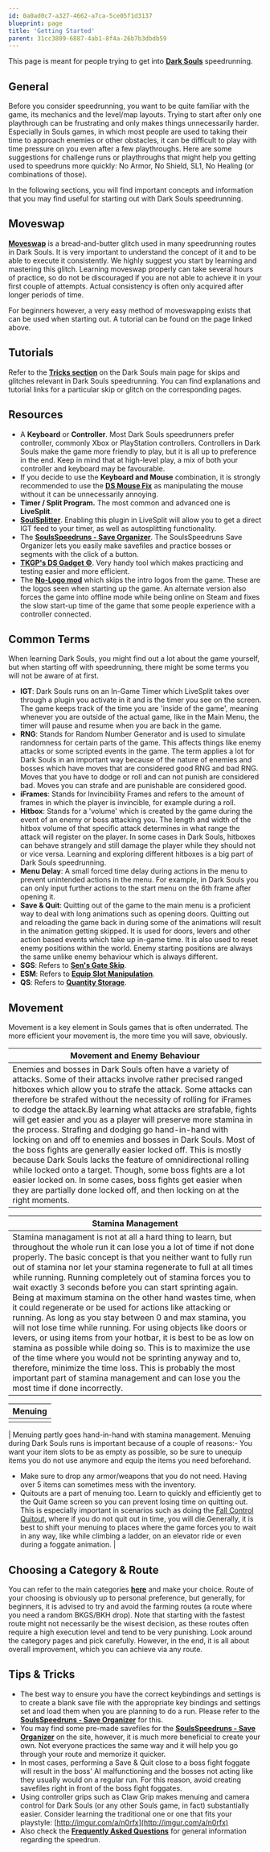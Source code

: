 ```yaml
---
id: 0a0ad0c7-a327-4662-a7ca-5ce05f1d3137
blueprint: page
title: 'Getting Started'
parent: 31cc3809-6887-4ab1-8f4a-26b7b3dbdb59
---
```

This page is meant for people trying to get into [**Dark Souls**](/darksouls) speedrunning.

## General

Before you consider speedrunning, you want to be quite familiar with the game, its mechanics and the level/map layouts. Trying to start after only one playthrough can be frustrating and only makes things unnecessarily harder. Especially in Souls games, in which most people are used to taking their time to approach enemies or other obstacles, it can be difficult to play with time pressure on you even after a few playthroughs. Here are some suggestions for challenge runs or playthroughs that might help you getting used to speedruns more quickly: No Armor, No Shield, SL1, No Healing (or combinations of those).

In the following sections, you will find important concepts and information that you may find useful for starting out with Dark Souls speedrunning.

## Moveswap

[**Moveswap**](/darksouls/moveswap) is a bread-and-butter glitch used in many speedrunning routes in Dark Souls. It is very important to understand the concept of it and to be able to execute it consistently. We highly suggest you start by learning and mastering this glitch. Learning moveswap properly can take several hours of practice, so do not be discouraged if you are not able to achieve it in your first couple of attempts. Actual consistency is often only acquired after longer periods of time.

For beginners however, a very easy method of moveswapping exists that can be used when starting out. A tutorial can be found on the page linked above.

## Tutorials

Refer to the [**Tricks section**](/darksouls#tricks) on the Dark Souls main page for skips and glitches relevant in Dark Souls speedrunning. You can find explanations and tutorial links for a particular skip or glitch on the corresponding pages.

## Resources

- A **Keyboard** or **Controller**. Most Dark Souls speedrunners prefer controller, commonly Xbox or PlayStation controllers. Controllers in Dark Souls make the game more friendly to play, but it is all up to preference in the end. Keep in mind that at high-level play, a mix of both your controller and keyboard may be favourable.
- If you decide to use the **Keyboard and Mouse** combination, it is strongly recommended to use the [**DS Mouse Fix**](//nexusmods.com/darksouls/mods/28) as manipulating the mouse without it can be unnecessarily annoying.
- **Timer / Split Program.** The most common and advanced one is **LiveSplit**.
- [**SoulSplitter**](https://github.com/FrankvdStam/SoulSplitter). Enabling this plugin in LiveSplit will allow you to get a direct IGT feed to your timer, as well as autosplitting functionality.
- The [**SoulsSpeedruns - Save Organizer**](https://github.com/Kahmul/SoulsSpeedruns-Save-Organizer). The SoulsSpeedruns Save Organizer lets you easily make savefiles and practice bosses or segments with the click of a button.
- [**TKGP's DS Gadget ©**](//github.com/JKAnderson/DS-Gadget/releases). Very handy tool which makes practicing and testing easier and more efficient.
- The [**No-Logo mod**](/darksouls/no-logo-mod) which skips the intro logos from the game. These are the logos seen when starting up the game. An alternate version also forces the game into offline mode while being online on Steam and fixes the slow start-up time of the game that some people experience with a controller connected.

## Common Terms

When learning Dark Souls, you might find out a lot about the game yourself, but when starting off with speedrunning, there might be some terms you will not be aware of at first.

- **IGT**: Dark Souls runs on an In-Game Timer which LiveSplit takes over through a plugin you activate in it and is the timer you see on the screen. The game keeps track of the time you are 'inside of the game', meaning whenever you are outside of the actual game, like in the Main Menu, the timer will pause and resume when you are back in the game.
- **RNG**: Stands for Random Number Generator and is used to simulate randomness for certain parts of the game. This affects things like enemy attacks or some scripted events in the game. The term applies a lot for Dark Souls in an important way because of the nature of enemies and bosses which have moves that are considered good RNG and bad RNG. Moves that you have to dodge or roll and can not punish are considered bad. Moves you can strafe and are punishable are considered good.
- **iFrames**: Stands for Invincibility Frames and refers to the amount of frames in which the player is invincible, for example during a roll.
- **Hitbox**: Stands for a 'volume' which is created by the game during the event of an enemy or boss attacking you. The length and width of the hitbox volume of that specific attack determines in what range the attack will register on the player. In some cases in Dark Souls, hitboxes can behave strangely and still damage the player while they should not or vice versa. Learning and exploring different hitboxes is a big part of Dark Souls speedrunning.
- **Menu Delay**: A small forced time delay during actions in the menu to prevent unintended actions in the menu. For example, in Dark Souls you can only input further actions to the start menu on the 6th frame after opening it.
- **Save & Quit**: Quitting out of the game to the main menu is a proficient way to deal with long animations such as opening doors. Quitting out and reloading the game back in during some of the animations will result in the animation getting skipped. It is used for doors, levers and other action based events which take up in-game time. It is also used to reset enemy positions within the world. Enemy starting positions are always the same unlike enemy behaviour which is always different.
- **SGS**: Refers to [**Sen's Gate Skip**](/darksouls/sens-gate-skip).
- **ESM**: Refers to [**Equip Slot Manipulation**](/darksouls/equip-slot-manipulation).
- **QS**: Refers to [**Quantity Storage**](/darksouls/quantity-storage).

## Movement

Movement is a key element in Souls games that is often underrated. The more efficient your movement is, the more time you will save, obviously.

| Movement and Enemy Behaviour |
| --- |
| Enemies and bosses in Dark Souls often have a variety of attacks. Some of their attacks involve rather precised ranged hitboxes which allow you to strafe the attack. Some attacks can therefore be strafed without the necessity of rolling for iFrames to dodge the attack.By learning what attacks are strafable, fights will get easier and you as a player will preserve more stamina in the process. Strafing and dodging go hand-in-hand with locking on and off to enemies and bosses in Dark Souls. Most of the boss fights are generally easier locked off. This is mostly because Dark Souls lacks the feature of omnidirectional rolling while locked onto a target. Though, some boss fights are a lot easier locked on. In some cases, boss fights get easier when they are partially done locked off, and then locking on at the right moments. |

| Stamina Management |
| --- |
| Stamina managament is not at all a hard thing to learn, but throughout the whole run it can lose you a lot of time if not done properly. The basic concept is that you neither want to fully run out of stamina nor let your stamina regenerate to full at all times while running. Running completely out of stamina forces you to wait exactly 3 seconds before you can start sprinting again. Being at maximum stamina on the other hand wastes time, when it could regenerate or be used for actions like attacking or running. As long as you stay between 0 and max stamina, you will not lose time while running. For using objects like doors or levers, or using items from your hotbar, it is best to be as low on stamina as possible while doing so. This is to maximize the use of the time where you would not be sprinting anyway and to, therefore, minimize the time loss. This is probably the most important part of stamina management and can lose you the most time if done incorrectly. |

| Menuing |
| --- |
|  |

| Menuing partly goes hand-in-hand with stamina management. Menuing during Dark Souls runs is important because of a couple of reasons:- You want your item slots to be as empty as possible, so be sure to unequip items you do not use anymore and equip the items you need beforehand.

- Make sure to drop any armor/weapons that you do not need. Having over 5 items can sometimes mess with the inventory.
- Quitouts are a part of menuing too. Learn to quickly and efficiently get to the Quit Game screen so you can prevent losing time on quitting out. This is especially important in scenarios such as doing the [Fall Control Quitout](/darksouls/fall-control-quitout), where if you do not quit out in time, you will die.Generally, it is best to shift your menuing to places where the game forces you to wait in any way, like while climbing a ladder, on an elevator ride or even during a foggate animation. |

## Choosing a Category & Route

You can refer to the main categories [**here**](/darksouls#leaderboards--categories) and make your choice. Route of your choosing is obviously up to personal preference, but generally, for beginners, it is advised to try and avoid the farming routes (a route where you need a random BKGS/BKH drop). Note that starting with the fastest route might not necessarily be the wisest decision, as these routes often require a high execution level and tend to be very punishing. Look around the category pages and pick carefully. However, in the end, it is all about overall improvement, which you can achieve via any route.

## Tips & Tricks

- The best way to ensure you have the correct keybindings and settings is to create a blank save file with the appropriate key bindings and settings set and load them when you are planning to do a run. Please refer to the [**SoulsSpeedruns - Save Organizer**](https://github.com/Kahmul/SoulsSpeedruns-Save-Organizer) for this.
- You may find some pre-made savefiles for the [**SoulsSpeedruns - Save Organizer**](https://github.com/Kahmul/SoulsSpeedruns-Save-Organizer) on the site, however, it is much more beneficial to create your own. Not everyone practices the same way and it will help you go through your route and memorize it quicker.
- In most cases, performing a Save & Quit close to a boss fight foggate will result in the boss' AI malfunctioning and the bosses not acting like they usually would on a regular run. For this reason, avoid creating savefiles right in front of the boss fight foggates.
- Using controller grips such as Claw Grip makes menuing and camera control for Dark Souls (or any other Souls game, in fact) substantially easier. Consider learning the traditional one or one that fits your playstyle: [http://imgur.com/a/n0rfx](http://imgur.com/a/n0rfx)
- Also check the [**Frequently Asked Questions**](/darksouls/frequently-asked-questions) for general information regarding the speedrun.
